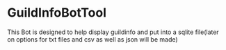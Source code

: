 # GuildInfoBotTool
This Bot is designed to help display guildinfo and put into a sqlite file(later on options for txt files and csv as well as json will be made)
